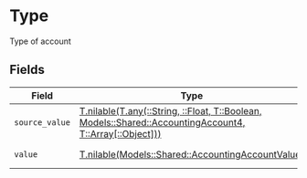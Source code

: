 # Type

Type of account


## Fields

| Field                                                                                                                                                          | Type                                                                                                                                                           | Required                                                                                                                                                       | Description                                                                                                                                                    | Example                                                                                                                                                        |
| -------------------------------------------------------------------------------------------------------------------------------------------------------------- | -------------------------------------------------------------------------------------------------------------------------------------------------------------- | -------------------------------------------------------------------------------------------------------------------------------------------------------------- | -------------------------------------------------------------------------------------------------------------------------------------------------------------- | -------------------------------------------------------------------------------------------------------------------------------------------------------------- |
| `source_value`                                                                                                                                                 | [T.nilable(T.any(::String, ::Float, T::Boolean, Models::Shared::AccountingAccount4, T::Array[::Object]))](../../models/shared/accountingaccountsourcevalue.md) | :heavy_minus_sign:                                                                                                                                             | N/A                                                                                                                                                            | asset                                                                                                                                                          |
| `value`                                                                                                                                                        | [T.nilable(Models::Shared::AccountingAccountValue)](../../models/shared/accountingaccountvalue.md)                                                             | :heavy_minus_sign:                                                                                                                                             | Type of account                                                                                                                                                | asset                                                                                                                                                          |
